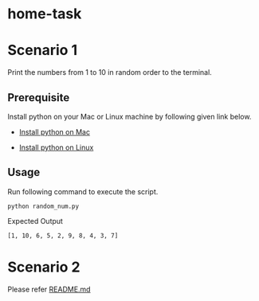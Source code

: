 # home-task

# Scenario 1 

Print the numbers from 1 to 10 in random order to the terminal.

## Prerequisite

Install python on your Mac or Linux machine by following given link below.

* [Install python on Mac](https://realpython.com/installing-python/#how-to-install-python-on-macos)

* [Install python on Linux](https://realpython.com/installing-python/#how-to-install-python-on-macos)

## Usage

Run following command to execute the script.
```
python random_num.py
```

Expected Output
```
[1, 10, 6, 5, 2, 9, 8, 4, 3, 7]
```

# Scenario 2 

Please refer [README.md]()